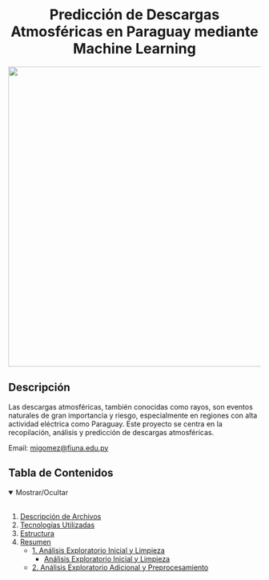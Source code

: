 <h1 align='center'>Predicción de Descargas Atmosféricas en Paraguay mediante Machine Learning</h1>

<p align="center">
  <img src="https://github.com/MickGomez/TPInteligenciaArtificialDescargasAtmosfericas/blob/main/imagenes/max-larochelle-uu-Jw5SunYI-unsplash.jpg" width=600>
</p>

## Descripción

Las descargas atmosféricas, también conocidas como rayos, son eventos naturales de gran importancia y riesgo, especialmente en regiones con alta actividad eléctrica como Paraguay. Este proyecto se centra en la recopilación, análisis y predicción de descargas atmosféricas.

Email: migomez@fiuna.edu.py <br>


## Tabla de Contenidos
<details open>
<summary>Mostrar/Ocultar</summary>
<br>

1. [Descripción de Archivos](#Descripción_de_Archivos)
2. [Tecnologías Utilizadas](#Tecnologías_Utilizadas)    
3. [Estructura](#Estructura)
4. [Resumen](#Resumen)
   * [1. Análisis Exploratorio Inicial y Limpieza](#Análisis_Exploratorio_Inicial_y_Limpieza)
       * [Análisis Exploratorio Inicial y Limpieza](#Análisis_Exploratorio_Inicial_y_Limpieza)
   * [2. Análisis Exploratorio Adicional y Preprocesamiento](#Análisis_Exploratorio_Adicional_y_Preprocesamiento) 
</details>
